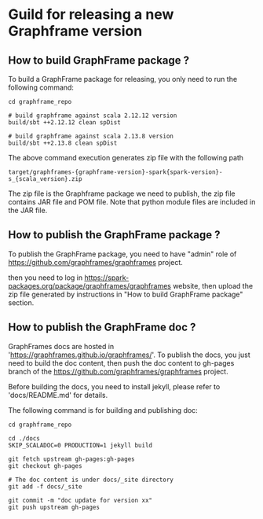 # Guild for releasing a new Graphframe version

## How to build GraphFrame package ?

To build a GraphFrame package for releasing, you only need to run the following command:

```
cd graphframe_repo

# build graphframe against scala 2.12.12 version
build/sbt ++2.12.12 clean spDist

# build graphframe against scala 2.13.8 version
build/sbt ++2.13.8 clean spDist
```

The above command execution generates zip file with the following path
```
target/graphframes-{graphframe-version}-spark{spark-version}-s_{scala_version}.zip
```
The zip file is the Graphframe package we need to publish, the zip file contains JAR file and POM file.
Note that python module files are included in the JAR file.

## How to publish the GraphFrame package ?

To publish the GraphFrame package, you need to have "admin" role of https://github.com/graphframes/graphframes project.

then you need to log in https://spark-packages.org/package/graphframes/graphframes website,
then upload the zip file generated by instructions in "How to build GraphFrame package" section.

## How to publish the GraphFrame doc ?

GraphFrames docs are hosted in 'https://graphframes.github.io/graphframes/'. To publish the docs, you just need to build the doc content, then push the doc content to gh-pages branch of the https://github.com/graphframes/graphframes project.

Before building the docs, you need to install jekyll, please refer to 'docs/README.md' for details.

The following command is for building and publishing doc:
```
cd graphframe_repo

cd ./docs
SKIP_SCALADOC=0 PRODUCTION=1 jekyll build

git fetch upstream gh-pages:gh-pages
git checkout gh-pages

# The doc content is under docs/_site directory
git add -f docs/_site

git commit -m "doc update for version xx"
git push upstream gh-pages
```

